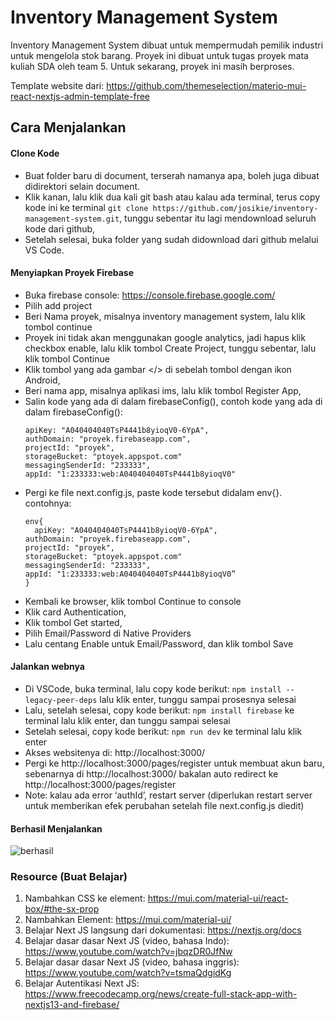 # Inventory Management System
Inventory Management System dibuat untuk mempermudah pemilik industri untuk mengelola stok barang. Proyek ini dibuat untuk tugas proyek mata kuliah SDA oleh team 5. Untuk sekarang, proyek ini masih berproses.

Template website dari: https://github.com/themeselection/materio-mui-react-nextjs-admin-template-free

## Cara Menjalankan

#### Clone Kode
- Buat folder baru di document, terserah namanya apa, boleh juga dibuat didirektori selain document. 
- Klik kanan, lalu klik dua kali git bash atau kalau ada terminal, terus copy kode ini ke terminal `git clone https://github.com/josikie/inventory-management-system.git`, tunggu sebentar itu lagi mendownload seluruh kode dari github,
- Setelah selesai, buka folder yang sudah didownload dari github melalui VS Code.

#### Menyiapkan Proyek Firebase
- Buka firebase console: https://console.firebase.google.com/
- Pilih add project
- Beri Nama proyek, misalnya inventory management system, lalu klik tombol continue
- Proyek ini tidak akan menggunakan google analytics, jadi hapus klik checkbox enable, lalu klik tombol Create Project, tunggu sebentar, lalu klik tombol Continue
- Klik tombol yang ada gambar </> di sebelah tombol dengan ikon Android,
- Beri nama app, misalnya aplikasi ims, lalu klik tombol Register App,
- Salin kode yang ada di dalam firebaseConfig(), contoh kode yang ada di dalam firebaseConfig():
    ```
    apiKey: "A040404040TsP4441b8yioqV0-6YpA",
    authDomain: "proyek.firebaseapp.com",
    projectId: "proyek",
    storageBucket: "ptoyek.appspot.com"
    messagingSenderId: "233333",
    appId: "1:233333:web:A040404040TsP4441b8yioqV0"
    ```
- Pergi ke file next.config.js, paste kode tersebut didalam env{}. contohnya:
    ```
    env{
      apiKey: "A040404040TsP4441b8yioqV0-6YpA",
    authDomain: "proyek.firebaseapp.com",
    projectId: "proyek",
    storageBucket: "ptoyek.appspot.com"
    messagingSenderId: "233333",
    appId: "1:233333:web:A040404040TsP4441b8yioqV0”
    }
    ```
- Kembali ke browser, klik tombol Continue to console
- Klik card Authentication,
- Klik tombol Get started,
- Pilih Email/Password di Native Providers
- Lalu centang Enable untuk Email/Password, dan klik tombol Save

#### Jalankan webnya
- Di VSCode, buka terminal, lalu copy kode berikut: 
`npm install --legacy-peer-deps` lalu klik enter, tunggu sampai prosesnya selesai
- Lalu, setelah selesai, copy kode berikut: `npm install firebase` ke terminal lalu klik enter, dan tunggu sampai selesai
- Setelah selesai, copy kode berikut:  `npm run dev` ke terminal lalu klik enter
- Akses websitenya di: http://localhost:3000/
- Pergi ke http://localhost:3000/pages/register untuk membuat akun baru, sebenarnya di http://localhost:3000/ bakalan auto redirect ke http://localhost:3000/pages/register
- Note: kalau ada error ‘authId’, restart server (diperlukan restart server untuk memberikan efek perubahan setelah file next.config.js diedit)

#### Berhasil Menjalankan
![berhasil](https://github.com/josikie/inventory-management-system/assets/54074780/bba451a6-639e-4f39-8aff-ce23ad6770f9)

### Resource (Buat Belajar)
1. Nambahkan CSS ke element: https://mui.com/material-ui/react-box/#the-sx-prop
2. Nambahkan Element: https://mui.com/material-ui/
3. Belajar Next JS langsung dari dokumentasi: https://nextjs.org/docs
4. Belajar dasar dasar Next JS (video, bahasa Indo): https://www.youtube.com/watch?v=jbqzDR0JfNw
5. Belajar dasar dasar Next JS (video, bahasa inggris): https://www.youtube.com/watch?v=tsmaQdgidKg
6. Belajar Autentikasi Next JS: https://www.freecodecamp.org/news/create-full-stack-app-with-nextjs13-and-firebase/
